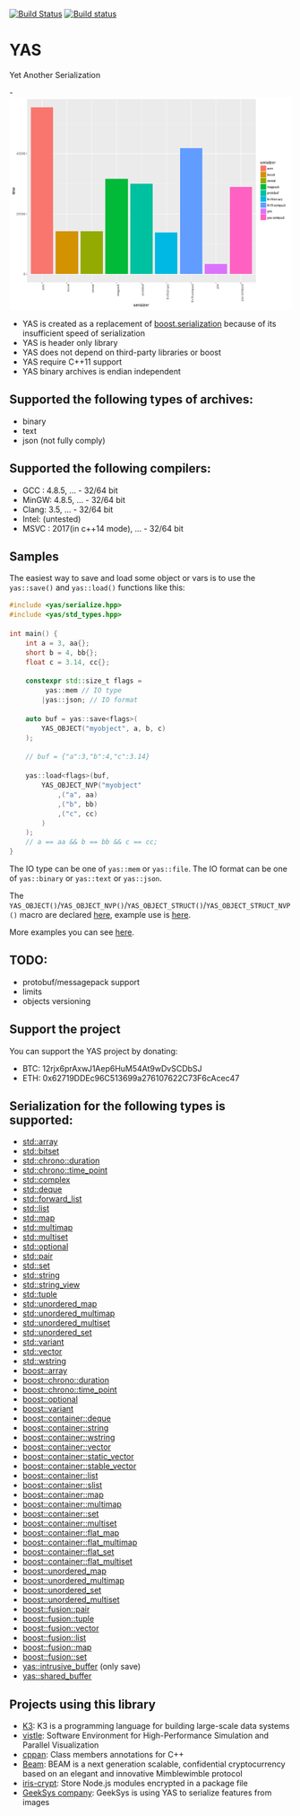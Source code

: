 [![Build Status](https://travis-ci.org/niXman/yas.svg?branch=master)](https://travis-ci.org/niXman/yas) [![Build status](https://ci.appveyor.com/api/projects/status/55v27uvryu0qh8mc/branch/master?svg=true)](https://ci.appveyor.com/project/niXman/yas/branch/master)

# YAS
Yet Another Serialization

-![Time](https://github.com/thekvs/cpp-serializers/raw/master/images/time.png)

* YAS is created as a replacement of [boost.serialization](https://www.boost.org/doc/libs/1_67_0/libs/serialization/doc/index.html) because of its insufficient speed of serialization
* YAS is header only library
* YAS does not depend on third-party libraries or boost
* YAS require C++11 support
* YAS binary archives is endian independent

## Supported the following types of archives:
 - binary
 - text
 - json (not fully comply)

## Supported the following compilers:
 - GCC  : 4.8.5, ... - 32/64 bit
 - MinGW: 4.8.5, ... - 32/64 bit
 - Clang: 3.5, ... - 32/64 bit
 - Intel: (untested)
 - MSVC : 2017(in c++14 mode), ... - 32/64 bit

## Samples
The easiest way to save and load some object or vars is to use the `yas::save()` and `yas::load()` functions like this:
```cpp
#include <yas/serialize.hpp>
#include <yas/std_types.hpp>

int main() {
    int a = 3, aa{};
    short b = 4, bb{};
    float c = 3.14, cc{};
    
    constexpr std::size_t flags = 
         yas::mem // IO type
        |yas::json; // IO format
    
    auto buf = yas::save<flags>(
        YAS_OBJECT("myobject", a, b, c)
    );
    
    // buf = {"a":3,"b":4,"c":3.14}
    
    yas::load<flags>(buf,
        YAS_OBJECT_NVP("myobject"
            ,("a", aa)
            ,("b", bb)
            ,("c", cc)
        )
    );
    // a == aa && b == bb && c == cc;
}
```
The IO type can be one of `yas::mem` or `yas::file`.
The IO format can be one of `yas::binary` or `yas::text` or `yas::json`.

The `YAS_OBJECT()`/`YAS_OBJECT_NVP()`/`YAS_OBJECT_STRUCT()`/`YAS_OBJECT_STRUCT_NVP()` macro are declared [here](https://github.com/niXman/yas/blob/master/include/yas/object.hpp), example use is [here](https://github.com/niXman/yas/blob/master/tests/base/include/yas_object.hpp).

More examples you can see [here](https://github.com/niXman/yas/blob/master/tests/base/include/serialize.hpp).

## TODO:
* protobuf/messagepack support
* limits
* objects versioning

## Support the project
You can support the YAS project by donating:
* BTC: 12rjx6prAxwJ1Aep6HuM54At9wDvSCDbSJ
* ETH: 0x62719DDEc96C513699a276107622C73F6cAcec47

## Serialization for the following types is supported:
 - [std::array](https://en.cppreference.com/w/cpp/container/array)
 - [std::bitset](https://en.cppreference.com/w/cpp/utility/bitset)
 - [std::chrono::duration](https://en.cppreference.com/w/cpp/chrono/duration)
 - [std::chrono::time_point](https://en.cppreference.com/w/cpp/chrono/time_point)
 - [std::complex](https://en.cppreference.com/w/cpp/numeric/complex)
 - [std::deque](https://en.cppreference.com/w/cpp/container/deque)
 - [std::forward_list](https://en.cppreference.com/w/cpp/container/forward_list)
 - [std::list](https://en.cppreference.com/w/cpp/container/list)
 - [std::map](https://en.cppreference.com/w/cpp/container/map)
 - [std::multimap](https://en.cppreference.com/w/cpp/container/multimap)
 - [std::multiset](https://en.cppreference.com/w/cpp/container/multiset)
 - [std::optional](https://en.cppreference.com/w/cpp/utility/optional)
 - [std::pair](https://en.cppreference.com/w/cpp/utility/pair)
 - [std::set](https://en.cppreference.com/w/cpp/container/set)
 - [std::string](https://en.cppreference.com/w/cpp/string/basic_string)
 - [std::string_view](https://en.cppreference.com/w/cpp/string/basic_string_view)
 - [std::tuple](https://en.cppreference.com/w/cpp/utility/tuple)
 - [std::unordered_map](https://en.cppreference.com/w/cpp/container/unordered_map)
 - [std::unordered_multimap](https://en.cppreference.com/w/cpp/container/unordered_multimap)
 - [std::unordered_multiset](https://en.cppreference.com/w/cpp/container/unordered_multiset)
 - [std::unordered_set](https://en.cppreference.com/w/cpp/container/unordered_set)
 - [std::variant](https://en.cppreference.com/w/cpp/utility/variant)
 - [std::vector](https://en.cppreference.com/w/cpp/container/vector)
 - [std::wstring](https://en.cppreference.com/w/cpp/string/basic_string)
 - [boost::array](https://www.boost.org/doc/libs/1_64_0/doc/html/array.html)
 - [boost::chrono::duration](https://www.boost.org/doc/libs/1_64_0/doc/html/chrono/reference.html#chrono.reference.cpp0x.duration_hpp.duration)
 - [boost::chrono::time_point](https://www.boost.org/doc/libs/1_64_0/doc/html/chrono/reference.html#chrono.reference.cpp0x.time_point_hpp.time_point)
 - [boost::optional](https://www.boost.org/doc/libs/1_64_0/libs/optional/doc/html/index.html)
 - [boost::variant](https://www.boost.org/doc/libs/1_64_0/doc/html/variant.html)
 - [boost::container::deque](https://www.boost.org/doc/libs/1_64_0/doc/html/boost/container/deque.html)
 - [boost::container::string](https://www.boost.org/doc/libs/1_64_0/doc/html/boost/container/basic_string.html)
 - [boost::container::wstring](https://www.boost.org/doc/libs/1_64_0/doc/html/boost/container/basic_string.html)
 - [boost::container::vector](https://www.boost.org/doc/libs/1_64_0/doc/html/boost/container/vector.html)
 - [boost::container::static_vector](https://www.boost.org/doc/libs/1_64_0/doc/html/boost/container/static_vector.html)
 - [boost::container::stable_vector](https://www.boost.org/doc/libs/1_64_0/doc/html/boost/container/stable_vector.html)
 - [boost::container::list](https://www.boost.org/doc/libs/1_64_0/doc/html/boost/container/list.html)
 - [boost::container::slist](https://www.boost.org/doc/libs/1_64_0/doc/html/boost/container/slist.html)
 - [boost::container::map](https://www.boost.org/doc/libs/1_64_0/doc/html/boost/container/map.html)
 - [boost::container::multimap](https://www.boost.org/doc/libs/1_64_0/doc/html/boost/container/multimap.html)
 - [boost::container::set](https://www.boost.org/doc/libs/1_64_0/doc/html/boost/container/set.html)
 - [boost::container::multiset](https://www.boost.org/doc/libs/1_64_0/doc/html/boost/container/multiset.html)
 - [boost::container::flat_map](https://www.boost.org/doc/libs/1_64_0/doc/html/boost/container/flat_map.html)
 - [boost::container::flat_multimap](https://www.boost.org/doc/libs/1_64_0/doc/html/boost/container/flat_multimap.html)
 - [boost::container::flat_set](https://www.boost.org/doc/libs/1_64_0/doc/html/boost/container/flat_set.html)
 - [boost::container::flat_multiset](https://www.boost.org/doc/libs/1_64_0/doc/html/boost/container/flat_multiset.html)
 - [boost::unordered_map](https://www.boost.org/doc/libs/1_64_0/doc/html/boost/unordered_map.html)
 - [boost::unordered_multimap](https://www.boost.org/doc/libs/1_64_0/doc/html/boost/unordered_multimap.html)
 - [boost::unordered_set](https://www.boost.org/doc/libs/1_64_0/doc/html/boost/unordered_set.html)
 - [boost::unordered_multiset](https://www.boost.org/doc/libs/1_64_0/doc/html/boost/unordered_multiset.html)
 - [boost::fusion::pair](https://www.boost.org/doc/libs/1_64_0/libs/fusion/doc/html/fusion/support/pair.html)
 - [boost::fusion::tuple](https://www.boost.org/doc/libs/1_64_0/libs/fusion/doc/html/fusion/container/tuple.html)
 - [boost::fusion::vector](https://www.boost.org/doc/libs/1_64_0/libs/fusion/doc/html/fusion/container/vector.html)
 - [boost::fusion::list](https://www.boost.org/doc/libs/1_64_0/libs/fusion/doc/html/fusion/container/list.html)
 - [boost::fusion::map](https://www.boost.org/doc/libs/1_64_0/libs/fusion/doc/html/fusion/container/map.html)
 - [boost::fusion::set](https://www.boost.org/doc/libs/1_64_0/libs/fusion/doc/html/fusion/container/set.html)
 - [yas::intrusive_buffer](https://github.com/niXman/yas/blob/master/include/yas/buffers.hpp#L48) (only save)
 - [yas::shared_buffer](https://github.com/niXman/yas/blob/master/include/yas/buffers.hpp#L67)

## Projects using this library
* [K3](https://github.com/DaMSL/K3): K3 is a programming language for building large-scale data systems
* [vistle](https://github.com/vistle/vistle): Software Environment for High-Performance Simulation and Parallel Visualization
* [cppan](https://github.com/tarasko/cppan): Class members annotations for C++
* [Beam](https://github.com/BeamWM/beam): BEAM is a next generation scalable, confidential cryptocurrency based on an elegant and innovative Mimblewimble protocol
* [iris-crypt](https://github.com/aspectron/iris-crypt): Store Node.js modules encrypted in a package file
* [GeekSys company](http://www.geeksysgroup.com/en/): GeekSys is using YAS to serialize features from images
